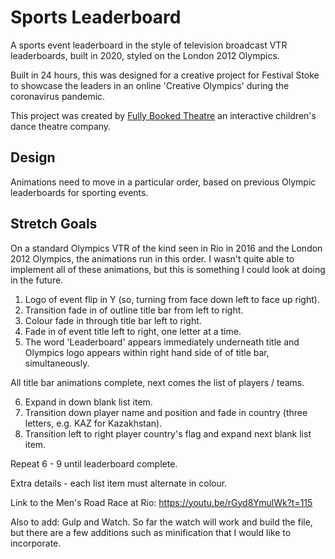 # Sports Leaderboard

A sports event leaderboard in the style of television broadcast VTR leaderboards, built in 2020, styled on the London 2012 Olympics.

Built in 24 hours, this was designed for a creative project for Festival Stoke to showcase the leaders in an online 'Creative Olympics' during the coronavirus pandemic.

This project was created by <a href="www.fullybookedtheatre.com">Fully Booked Theatre</a> an interactive children's dance theatre company.


## Design

Animations need to move in a particular order, based on previous Olympic leaderboards for sporting events.

## Stretch Goals

On a standard Olympics VTR of the kind seen in Rio in 2016 and the London 2012 Olympics, the animations run in this order. I wasn't quite able to implement all of these animations, but this is something I could look at doing in the future.

1. Logo of event flip in Y (so, turning from face down left to face up right).
2. Transition fade in of outline title bar from left to right. 
3. Colour fade in through title bar left to right. 
4. Fade in of event title left to right, one letter at a time.
5. The word 'Leaderboard' appears immediately underneath title and Olympics logo appears within right hand side of of title bar, simultaneously.

All title bar animations complete, next comes the list of players / teams.

6. Expand in down blank list item.
7. Transition down player name and position and fade in country (three letters, e.g. KAZ for Kazakhstan).
9. Transition left to right player country's flag and expand next blank list item.

Repeat 6 - 9 until leaderboard complete.

Extra details - each list item must alternate in colour.

Link to the Men's Road Race at Rio: 
https://youtu.be/rGyd8YmulWk?t=115

Also to add: Gulp and Watch. So far the watch will work and build the file, but there are a few additions such as minification that I would like to incorporate.







